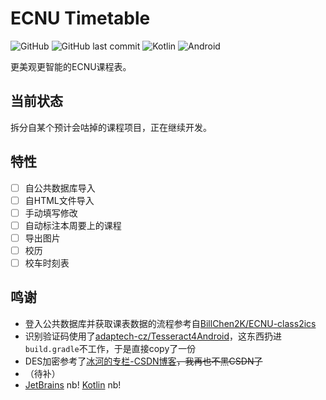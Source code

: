 # ECNU Timetable

![GitHub](https://img.shields.io/github/license/CCXXXI/ecnu-timetable)
![GitHub last commit](https://img.shields.io/github/last-commit/CCXXXI/ecnu-timetable)
![Kotlin](https://img.shields.io/badge/Kotlin-1.5.10-D022B6?logo=kotlin&logoColor=D022B6)
![Android](https://img.shields.io/badge/Android-8.0%2B-3DDC84?logo=android&logoColor=3DDC84)

更美观更智能的ECNU课程表。

## 当前状态

拆分自某个预计会咕掉的课程项目，正在继续开发。

## 特性

- [ ] 自公共数据库导入
- [ ] 自HTML文件导入
- [ ] 手动填写修改
- [ ] 自动标注本周要上的课程
- [ ] 导出图片
- [ ] 校历
- [ ] 校车时刻表

## 鸣谢

* 登入公共数据库并获取课表数据的流程参考自[BillChen2K/ECNU-class2ics](https://github.com/BillChen2K/ECNU-class2ics)
* 识别验证码使用了[adaptech-cz/Tesseract4Android](https://github.com/adaptech-cz/Tesseract4Android)，这东西扔进`build.gradle`不工作，于是直接copy了一份
* DES加密参考了[冰河的专栏-CSDN博客](https://blog.csdn.net/l1028386804/article/details/50196061)<del>，我再也不黑CSDN了</del>
* （待补）
* [JetBrains](https://www.jetbrains.com/) nb! [Kotlin](https://kotlinlang.org/) nb!

